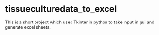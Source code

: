# tissueculturedata_to_excel

This is a short project which uses Tkinter in python to take input in gui and generate excel sheets.
